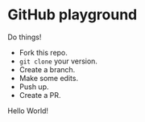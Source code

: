 # GitHub playground

Do things!

* Fork this repo.
* `git clone` your version.
* Create a branch.
* Make some edits.
* Push up.
* Create a PR.

Hello World!

